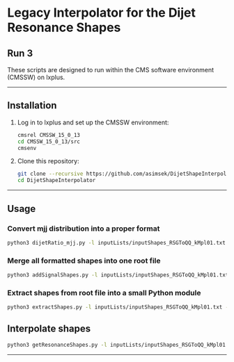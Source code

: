 # Legacy Interpolator for the Dijet Resonance Shapes
## Run 3

These scripts are designed to run within the CMS software environment (CMSSW) on lxplus.

---

## Installation

1. Log in to lxplus and set up the CMSSW environment:

   ```bash
   cmsrel CMSSW_15_0_13
   cd CMSSW_15_0_13/src
   cmsenv
   ```

2. Clone this repository:

   ```bash
   git clone --recursive https://github.com/asimsek/DijetShapeInterpolator_LegacyVersion DijetShapeInterpolator
   cd DijetShapeInterpolator
   ```


---

## Usage

### Convert mjj distribution into a proper format

```bash
python3 dijetRatio_mjj.py -l inputLists/inputShapes_RSGToQQ_kMpl01.txt -o SignalShapes
```

### Merge all formatted shapes into one root file

```bash
python3 addSignalShapes.py -l inputLists/inputShapes_RSGToQQ_kMpl01.txt -b SignalShapes -t nom
```

### Extract shapes from root file into a small Python module

```bash
python3 extractShapes.py -l inputLists/inputShapes_RSGToQQ_kMpl01.txt -b SignalShapes
```

## Interpolate shapes

```bash
python3 getResonanceShapes.py -l inputLists/inputShapes_RSGToQQ_kMpl01.txt -b SignalShapes --step 100 --fineBinning
```

---



